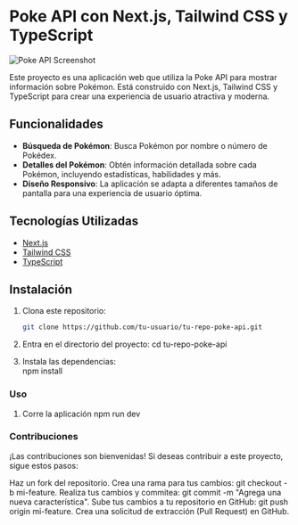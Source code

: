 # Poke API con Next.js, Tailwind CSS y TypeScript

![Poke API Screenshot](./screenshot.png)

Este proyecto es una aplicación web que utiliza la Poke API para mostrar información sobre Pokémon. Está construido con Next.js, Tailwind CSS y TypeScript para crear una experiencia de usuario atractiva y moderna.

## Funcionalidades

- **Búsqueda de Pokémon**: Busca Pokémon por nombre o número de Pokédex.
- **Detalles del Pokémon**: Obtén información detallada sobre cada Pokémon, incluyendo estadísticas, habilidades y más.
- **Diseño Responsivo**: La aplicación se adapta a diferentes tamaños de pantalla para una experiencia de usuario óptima.

## Tecnologías Utilizadas

- [Next.js](https://nextjs.org/)
- [Tailwind CSS](https://tailwindcss.com/)
- [TypeScript](https://www.typescriptlang.org/)

## Instalación

1. Clona este repositorio:

   ```bash
   git clone https://github.com/tu-usuario/tu-repo-poke-api.git

2. Entra en el directorio del proyecto:
  cd tu-repo-poke-api

3. Instala las dependencias:  
  npm install 

### Uso

1. Corre la aplicación
  npm run dev

### Contribuciones
¡Las contribuciones son bienvenidas! Si deseas contribuir a este proyecto, sigue estos pasos:

Haz un fork del repositorio.
Crea una rama para tus cambios: git checkout -b mi-feature.
Realiza tus cambios y commitea: git commit -m "Agrega una nueva característica".
Sube tus cambios a tu repositorio en GitHub: git push origin mi-feature.
Crea una solicitud de extracción (Pull Request) en GitHub.
